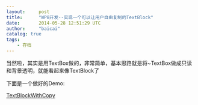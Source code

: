 ```yaml
---
layout:     post
title:      "WP8开发--实现一个可以让用户自由复制的TextBlock"
date:       2014-05-28 12:51:29 UTC
author:     "baicai"
catalog: true
tags:
    - 存档
---
```


<p>
	当然啦，其实是用TextBox做的，非常简单，基本思路就是将~TextBox做成只读和背景透明，就能看起来像TextBlock了
</p>

<p>
	下面是一个做好的Demo:
</p>

<p>
	<a href="http://www.liubaicai.net/wp-content/uploads/2014/05/TextBlockWithCopy.zip">TextBlockWithCopy</a>
</p>

<p>
	&nbsp;
</p>